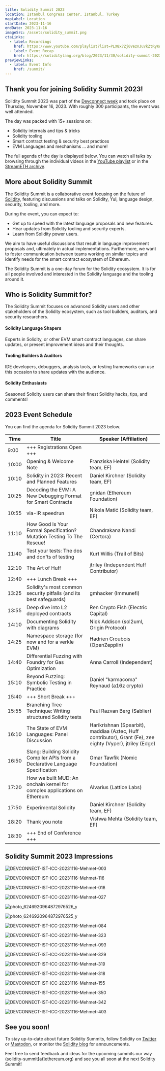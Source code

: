 ```yaml
---
title: Solidity Summit 2023
location: Istanbul Congress Center, Istanbul, Turkey
mapLabel: Location
startDate: 2023-11-16
endDate: 2023-11-16
imageSrc: /assets/solidity_summit.png
ctaLinks:
  - label: Recordings
    href: https://www.youtube.com/playlist?list=PLX8x7Zj6VeznJuVkZtRyKwseJdrr4mNsE
  - label: Event Recap
    href: https://soliditylang.org/blog/2023/11/30/solidity-summit-2023-recap/
previewLinks:
  - label: Event Info
    href: /summit/
---
```


## Thank you for joining Solidity Summit 2023!

Solidity Summit 2023 was part of the [Devconnect week](https://devconnect.org/) and took place on Thursday, November 16, 2023. With roughly 300 participants, the event was well attended.

The day was packed with 15+ sessions on:

- Solidity internals and tips & tricks
- Solidity tooling
- Smart contract testing & security best practices
- EVM Languages and mechanisms
  ... and more!

The full agenda of the day is displayed below. You can watch all talks by browsing through the individual videos in the [YouTube playlist](https://youtube.com/playlist?list=PLX8x7Zj6VeznJuVkZtRyKwseJdrr4mNsE&si=0j2Nr6x1UKu6A-MU) or in the [StreamETH archive](https://app.streameth.org/devconnect/solidity_summit/archive).

## More about Solidity Summit

The Solidity Summit is a collaborative event focusing on the future of [Solidity](/), featuring discussions and talks on Solidity, Yul, language design, security, tooling, and more.

During the event, you can expect to:

- Get up to speed with the latest language proposals and new features.
- Hear updates from Solidity tooling and security experts.
- Learn from Solidity power users.

We aim to have useful discussions that result in language improvement proposals and, ultimately in actual implementations. Furthermore, we want to foster communication between teams working on similar topics and identify needs for the smart contract ecosystem of Ethereum.

The Solidity Summit is a one-day forum for the Solidity ecosystem. It is for all people involved and interested in the Solidity language and the tooling around it.

## Who is Solidity Summit for?

The Solidity Summit focuses on advanced Solidity users and other stakeholders of the Solidity ecosystem, such as tool builders, auditors, and security researchers.

#### Solidity Language Shapers

Experts in Solidity, or other EVM smart contract languages, can share updates, or present improvement ideas and their thoughts.

#### Tooling Builders & Auditors

IDE developers, debuggers, analysis tools, or testing frameworks can use this occasion to share updates with the audience.

#### Solidity Enthusiasts

Seasoned Solidity users can share their finest Solidity hacks, tips, and comments!

## 2023 Event Schedule

You can find the agenda for Solidity Summit 2023 below.

| Time  | Title                                                                            | Speaker (Affiliation)                                                                                      |
| ----- | -------------------------------------------------------------------------------- | ---------------------------------------------------------------------------------------------------------- |
| 9:00  | +++ Registrations Open +++                                                       |                                                                                                            |
| 10:00 | Opening & Welcome Note                                                           | Franziska Heintel (Solidity team, EF)                                                                      |
| 10:10 | Solidity in 2023: Recent and Planned Features                                    | Daniel Kirchner (Solidity team, EF)                                                                        |
| 10:25 | Decoding the EVM: A New Debugging Format for Smart Contracts                     | gnidan (Ethereum Foundation)                                                                               |
| 10:55 | via-IR speedrun                                                                  | Nikola Matić (Solidity team, EF)                                                                           |
| 11:10 | How Good Is Your Formal Specification? Mutation Testing To The Rescue!           | Chandrakana Nandi (Certora)                                                                                |
| 11:40 | Test your tests: The dos and don'ts of testing                                   | Kurt Willis (Trail of Bits)                                                                                |
| 12:10 | The Art of Huff                                                                  | jtriley (Independent Huff Contributor)                                                                     |
| 12:40 | +++ Lunch Break +++                                                              |                                                                                                            |
| 13:25 | Solidity's most common security pitfalls (and its best safeguards)               | gmhacker (Immunefi)                                                                                        |
| 13:55 | Deep dive into L2 deployed contracts                                             | Ren Crypto Fish (Electric Capital)                                                                         |
| 14:10 | Documenting Solidity with diagrams                                               | Nick Addison (sol2uml, Origin Protocol)                                                                    |
| 14:25 | Namespace storage (for now and for a verkle EVM)                                 | Hadrien Croubois (OpenZepplin)                                                                             |
| 14:40 | Differential Fuzzing with Foundry for Gas Optimization                           | Anna Carroll (Independent)                                                                                 |
| 15:10 | Beyond Fuzzing: Symbolic Testing in Practice                                     | Daniel "karmacoma" Reynaud (a16z crypto)                                                                   |
| 15:40 | +++ Short Break +++                                                              |                                                                                                            |
| 15:55 | Branching Tree Technique: Writing structured Solidity tests                      | Paul Razvan Berg (Sablier)                                                                                 |
| 16:10 | The State of EVM Languages: Panel Discussion                                     | Harikrishnan (Spearbit), maddiaa (Aztec, Huff contributor), Grant (Fe), zee eighty (Vyper), jtriley (Edge) |
| 16:50 | Slang: Building Solidity Compiler APIs from a Declarative Language Specification | Omar Tawfik (Nomic Foundation)                                                                             |
| 17:20 | How we built MUD: An onchain kernel for complex applications on Ethereum         | Alvarius (Lattice Labs)                                                                                    |
| 17:50 | Experimental Solidity                                                            | Daniel Kirchner (Solidity team, EF)                                                                        |
| 18:20 | Thank you note                                                                   | Vishwa Mehta (Solidity team, EF)                                                                           |
| 18:30 | +++ End of Conference +++                                                        |                                                                                                            |

## Solidity Summit 2023 Impressions

![DEVCONNECT-IST-ICC-20231116-Mehmet-003](https://github.com/ethereum/solidity-website/assets/32997409/1439a20c-43d4-4fbf-9e9f-00f045c05ef6)

![DEVCONNECT-IST-ICC-20231116-Mehmet-116](https://github.com/ethereum/solidity-website/assets/32997409/20ed3fd2-8461-4785-9a3a-e35a618fe111)

![DEVCONNECT-IST-ICC-20231116-Mehmet-018](https://github.com/ethereum/solidity-website/assets/32997409/c5cbd8fa-612e-40fc-93bc-b4e6c8fddad2)

![DEVCONNECT-IST-ICC-20231116-Mehmet-027](https://github.com/ethereum/solidity-website/assets/32997409/4cf4fb24-c636-4316-952c-f620a25823d4)

![photo_6246920964872976526_y](https://github.com/ethereum/solidity-website/assets/32997409/23347d77-aed5-4995-8ef9-bac3c870547c)

![photo_6246920964872976525_y](https://github.com/ethereum/solidity-website/assets/32997409/63325582-35c6-4c34-ae54-84f8975d68f8)

![DEVCONNECT-IST-ICC-20231116-Mehmet-084](https://github.com/ethereum/solidity-website/assets/32997409/29f0d302-add4-42fa-ae83-165f6811b385)

![DEVCONNECT-IST-ICC-20231116-Mehmet-323](https://github.com/ethereum/solidity-website/assets/32997409/4d269928-fcef-4f82-92bb-08d5c02519ac)

![DEVCONNECT-IST-ICC-20231116-Mehmet-093](https://github.com/ethereum/solidity-website/assets/32997409/76345c13-8522-4902-a3bb-07cff02200cd)

![DEVCONNECT-IST-ICC-20231116-Mehmet-329](https://github.com/ethereum/solidity-website/assets/32997409/1386b483-ceb3-4219-ad87-acfdafb8f864)

![DEVCONNECT-IST-ICC-20231116-Mehmet-319](https://github.com/ethereum/solidity-website/assets/32997409/88dce92d-ae6b-4f97-8c14-0863df3d13b3)

![DEVCONNECT-IST-ICC-20231116-Mehmet-318](https://github.com/ethereum/solidity-website/assets/32997409/4fddbfd2-8471-4048-8e17-13ee1805cd2b)

![DEVCONNECT-IST-ICC-20231116-Mehmet-155](https://github.com/ethereum/solidity-website/assets/32997409/5998c464-1418-437b-82e0-3d217850440c)

![DEVCONNECT-IST-ICC-20231116-Mehmet-350](https://github.com/ethereum/solidity-website/assets/32997409/288fac04-e7a5-49ec-8481-4b03d1e975bf)

![DEVCONNECT-IST-ICC-20231116-Mehmet-342](https://github.com/ethereum/solidity-website/assets/32997409/e4342027-9c33-4b68-9cbb-63d77e08026d)

![DEVCONNECT-IST-ICC-20231116-Mehmet-403](https://github.com/ethereum/solidity-website/assets/32997409/6bcb3516-d19b-4861-a8c6-df61cf4f18b9)

## See you soon!

To stay up-to-date about future Solidity Summits, follow Solidity on [Twitter](https://twitter.com/solidity_lang) or [Mastodon](https://fosstodon.org/@solidity), or monitor the [Solidity blog](/blog) for announcements.

Feel free to send feedback and ideas for the upcoming summits our way (solidity-summit[at]ethereum.org) and see you all soon at the next Solidity Summit!

